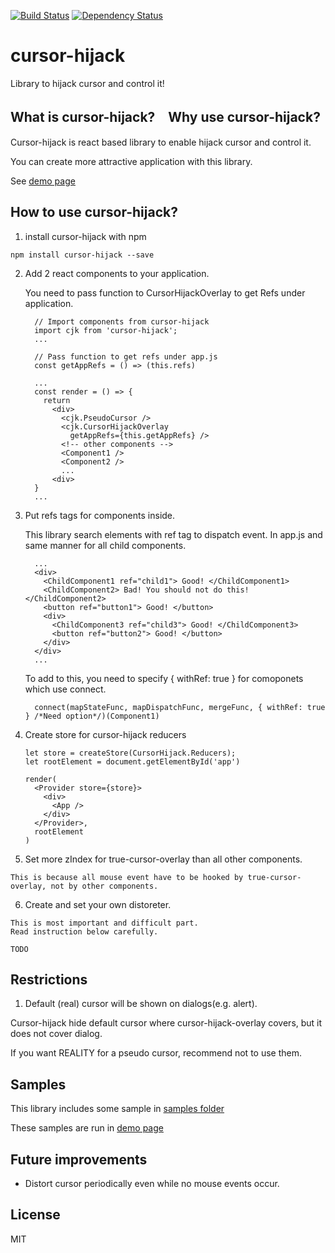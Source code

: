 [![Build Status](https://travis-ci.org/aratakokubun/cursor-hijack.svg?branch=master)](https://travis-ci.org/aratakokubun/cursor-hijack)
[![Dependency Status](https://gemnasium.com/badges/github.com/aratakokubun/cursor-hijack.svg)](https://gemnasium.com/github.com/aratakokubun/cursor-hijack)

# cursor-hijack

Library to hijack cursor and control it!

## What is cursor-hijack?　Why use cursor-hijack?

Cursor-hijack is react based library to enable hijack cursor and control it.

You can create more attractive application with this library.

See [demo page](https://cursor-hijack-demo.appspot.com/demo)

## How to use cursor-hijack?

  1. install cursor-hijack with npm

    npm install cursor-hijack --save

  2. Add 2 react components to your application.

      You need to pass function to CursorHijackOverlay to get Refs under application.
      
      ```app.js(for exapmle)
        // Import components from cursor-hijack
        import cjk from 'cursor-hijack';
        ...

        // Pass function to get refs under app.js
        const getAppRefs = () => (this.refs)

        ...
        const render = () => {
          return
            <div>
              <cjk.PseudoCursor />
              <cjk.CursorHijackOverlay
                getAppRefs={this.getAppRefs} />
              <!-- other components -->
              <Component1 />
              <Component2 />
              ...
            <div>
        }
        ...
      ```

  3. Put refs tags for components inside.

      This library search elements with ref tag to dispatch event.
      In app.js and same manner for all child components.
    
      ```
        ...
        <div>
          <ChildComponent1 ref="child1"> Good! </ChildComponent1>
          <ChildComponent2> Bad! You should not do this! </ChildComponent2>
          <button ref="button1"> Good! </button>
          <div>
            <ChildComponent3 ref="child3"> Good! </ChildComponent3>
            <button ref="button2"> Good! </button>
          </div>
        </div>
        ...
      ```

      To add to this, you need to specify { withRef: true } for comoponets which use connect.
      ```
        connect(mapStateFunc, mapDispatchFunc, mergeFunc, { withRef: true } /*Need option*/)(Component1)
      ```

  4. Create store for cursor-hijack reducers
      
      ```
      let store = createStore(CursorHijack.Reducers);
      let rootElement = document.getElementById('app')

      render(
        <Provider store={store}>
          <div>
            <App />
          </div>
        </Provider>,
        rootElement
      )
      ```

  5. Set more zIndex for true-cursor-overlay than all other components.

    This is because all mouse event have to be hooked by true-cursor-overlay, not by other components.
    
  6. Create and set your own distoreter.
 
    This is most important and difficult part.
    Read instruction below carefully.
    
    TODO

## Restrictions

  1. Default (real) cursor will be shown on dialogs(e.g. alert).

  Cursor-hijack hide default cursor where cursor-hijack-overlay covers, but it does not cover dialog.
  
  If you want REALITY for a pseudo cursor, recommend not to use them.
  
## Samples

This library includes some sample in [samples folder](https://github.com/aratakokubun/cursor-hijack/tree/master/samples)

These samples are run in [demo page](https://cursor-hijack-demo.appspot.com/demo)

## Future improvements

  - Distort cursor periodically even while no mouse events occur.

## License

MIT
